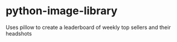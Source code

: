 # python-image-library
Uses pillow to create a leaderboard of weekly top sellers and their headshots
